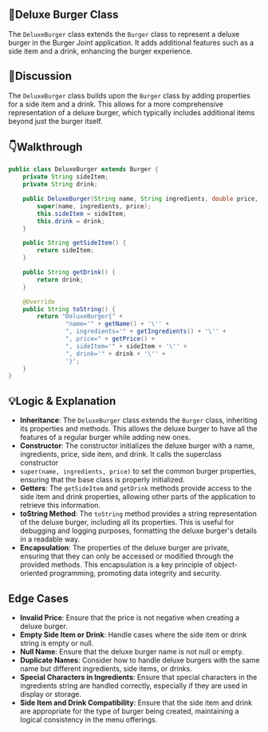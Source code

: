 ## 📌Deluxe Burger Class
The `DeluxeBurger` class extends the
`Burger` class to represent a deluxe burger in the Burger Joint application. It adds additional features such as a side item and a drink, enhancing the burger experience.

## 💭Discussion
The `DeluxeBurger` class builds upon
the `Burger` class by adding properties for a side item and a drink. This allows for a more comprehensive representation of a deluxe burger, which typically includes additional items beyond just the burger itself.

## 👇Walkthrough
```java
public class DeluxeBurger extends Burger {
    private String sideItem;
    private String drink;

    public DeluxeBurger(String name, String ingredients, double price, String sideItem, String drink) {
        super(name, ingredients, price);
        this.sideItem = sideItem;
        this.drink = drink;
    }

    public String getSideItem() {
        return sideItem;
    }

    public String getDrink() {
        return drink;
    }

    @Override
    public String toString() {
        return "DeluxeBurger{" +
                "name='" + getName() + '\'' +
                ", ingredients='" + getIngredients() + '\'' +
                ", price=" + getPrice() +
                ", sideItem='" + sideItem + '\'' +
                ", drink='" + drink + '\'' +
                '}';
    }
}
```
## 💡Logic & Explanation
- **Inheritance**: The `DeluxeBurger` class extends the `Burger` class, inheriting its properties and methods. This allows the deluxe burger to have all the features of a regular burger while adding new ones.
- **Constructor**: The constructor initializes the deluxe burger with a name, ingredients, price, side item, and drink. It calls the superclass constructor
- `super(name, ingredients, price)` to set the common burger properties, ensuring that the base class is properly initialized.
- **Getters**: The `getSideItem` and `getDrink` methods provide access to the side item and drink properties, allowing other parts of the application to retrieve this information.
- **toString Method**: The `toString` method provides a string representation of the deluxe burger, including all its properties. This is useful for debugging and logging purposes, formatting the deluxe burger's details in a readable way.
- **Encapsulation**: The properties of the deluxe burger are private, ensuring that they can only be accessed or modified through the provided methods. This encapsulation is a key principle of object-oriented programming, promoting data integrity and security.

## Edge Cases
- **Invalid Price**: Ensure that the price is not negative when creating a deluxe burger.
- **Empty Side Item or Drink**: Handle cases where the side item or drink string is empty or null.
- **Null Name**: Ensure that the deluxe burger name is not null or empty.
- **Duplicate Names**: Consider how to handle deluxe burgers with the same name but different ingredients, side items, or drinks.
- **Special Characters in Ingredients**: Ensure that special characters in the ingredients string are handled correctly, especially if they are used in display or storage.
- **Side Item and Drink Compatibility**: Ensure that the side item and drink are appropriate for the type of burger being created, maintaining a logical consistency in the menu offerings.

